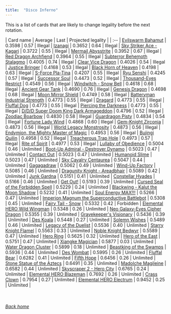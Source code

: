 ```yaml
---
title:  "Disco Inferno"
---
```


This is a list of cards that are likely to change legality before the next rotation.

| Card name | Average | Last | Projected legality |
| :-- |
[Evilswarm Bahamut](https://db.ygoprodeck.com/card/?search=Evilswarm%20Bahamut) | 0.3598 | 0.57 | Illegal |
[Izanagi](https://db.ygoprodeck.com/card/?search=Izanagi) | 0.3652 | 0.64 | Illegal |
[Sky Striker Ace - Kagari](https://db.ygoprodeck.com/card/?search=Sky%20Striker%20Ace%20-%20Kagari) | 0.3722 | 0.55 | Illegal |
[Mermail Abysstrite](https://db.ygoprodeck.com/card/?search=Mermail%20Abysstrite) | 0.3952 | 0.67 | Illegal |
[Red Dragon Archfiend](https://db.ygoprodeck.com/card/?search=Red%20Dragon%20Archfiend) | 0.3964 | 0.55 | Illegal |
[Subterror Behemoth Stalagmo](https://db.ygoprodeck.com/card/?search=Subterror%20Behemoth%20Stalagmo) | 0.4005 | 0.74 | Illegal |
[Clear Vice Dragon](https://db.ygoprodeck.com/card/?search=Clear%20Vice%20Dragon) | 0.4026 | 0.54 | Illegal |
[Justice Bringer](https://db.ygoprodeck.com/card/?search=Justice%20Bringer) | 0.4168 | 0.53 | Illegal |
[Black Horn of Heaven](https://db.ygoprodeck.com/card/?search=Black%20Horn%20of%20Heaven) | 0.4198 | 0.63 | Illegal |
[S-Force Pla-Tina](https://db.ygoprodeck.com/card/?search=S-Force%20Pla-Tina) | 0.4207 | 0.55 | Illegal |
[Ryu Senshi](https://db.ygoprodeck.com/card/?search=Ryu%20Senshi) | 0.4245 | 0.57 | Illegal |
[Successor Soul](https://db.ygoprodeck.com/card/?search=Successor%20Soul) | 0.4473 | 0.52 | Illegal |
[Thousand-Eyes Restrict](https://db.ygoprodeck.com/card/?search=Thousand-Eyes%20Restrict) | 0.4549 | 0.56 | Illegal |
[Windwitch - Snow Bell](https://db.ygoprodeck.com/card/?search=Windwitch%20-%20Snow%20Bell) | 0.4618 | 0.68 | Illegal |
[Ancient Gear Tank](https://db.ygoprodeck.com/card/?search=Ancient%20Gear%20Tank) | 0.4690 | 0.76 | Illegal |
[Genesis Dragon](https://db.ygoprodeck.com/card/?search=Genesis%20Dragon) | 0.4698 | 0.68 | Illegal |
[Moon Mirror Shield](https://db.ygoprodeck.com/card/?search=Moon%20Mirror%20Shield) | 0.4749 | 0.58 | Illegal |
[Batteryman Industrial Strength](https://db.ygoprodeck.com/card/?search=Batteryman%20Industrial%20Strength) | 0.4773 | 0.55 | Illegal |
[Dragard](https://db.ygoprodeck.com/card/?search=Dragard) | 0.4773 | 0.55 | Illegal |
[Fluffal Dog](https://db.ygoprodeck.com/card/?search=Fluffal%20Dog) | 0.4773 | 0.55 | Illegal |
[Piercing the Darkness](https://db.ygoprodeck.com/card/?search=Piercing%20the%20Darkness) | 0.4773 | 0.55 | Illegal |
[D/D/D Super Doom King Dark Armageddon](https://db.ygoprodeck.com/card/?search=D/D/D%20Super%20Doom%20King%20Dark%20Armageddon) | 0.4796 | 0.52 | Illegal |
[Zoodiac Boarbow](https://db.ygoprodeck.com/card/?search=Zoodiac%20Boarbow) | 0.4830 | 0.58 | Illegal |
[Guardragon Pisty](https://db.ygoprodeck.com/card/?search=Guardragon%20Pisty) | 0.4834 | 0.54 | Illegal |
[Fortune Lady Wind](https://db.ygoprodeck.com/card/?search=Fortune%20Lady%20Wind) | 0.4868 | 0.60 | Illegal |
[Gem-Knight Zirconia](https://db.ygoprodeck.com/card/?search=Gem-Knight%20Zirconia) | 0.4873 | 0.56 | Illegal |
[World Legacy Monstrosity](https://db.ygoprodeck.com/card/?search=World%20Legacy%20Monstrosity) | 0.4873 | 0.56 | Illegal |
[Endymion, the Mighty Master of Magic](https://db.ygoprodeck.com/card/?search=Endymion,%20the%20Mighty%20Master%20of%20Magic) | 0.4953 | 0.56 | Illegal |
[Bujingi Quilin](https://db.ygoprodeck.com/card/?search=Bujingi%20Quilin) | 0.4958 | 0.52 | Illegal |
[Treacherous Trap Hole](https://db.ygoprodeck.com/card/?search=Treacherous%20Trap%20Hole) | 0.4973 | 0.57 | Illegal |
[Rite of Spirit](https://db.ygoprodeck.com/card/?search=Rite%20of%20Spirit) | 0.4977 | 0.53 | Illegal |
[Lullaby of Obedience](https://db.ygoprodeck.com/card/?search=Lullaby%20of%20Obedience) | 0.5004 | 0.46 | Unlimited |
[Boot-Up Admiral - Destroyer Dynamo](https://db.ygoprodeck.com/card/?search=Boot-Up%20Admiral%20-%20Destroyer%20Dynamo) | 0.5023 | 0.47 | Unlimited |
[Contact Out](https://db.ygoprodeck.com/card/?search=Contact%20Out) | 0.5023 | 0.47 | Unlimited |
[Humanoid Slime](https://db.ygoprodeck.com/card/?search=Humanoid%20Slime) | 0.5023 | 0.47 | Unlimited |
[Sky Cavalry Centaurea](https://db.ygoprodeck.com/card/?search=Sky%20Cavalry%20Centaurea) | 0.5047 | 0.44 | Unlimited |
[Gagagadraw](https://db.ygoprodeck.com/card/?search=Gagagadraw) | 0.5062 | 0.49 | Unlimited |
[Wind-Up Factory](https://db.ygoprodeck.com/card/?search=Wind-Up%20Factory) | 0.5085 | 0.46 | Unlimited |
[Dragunity Knight - Areadbhair](https://db.ygoprodeck.com/card/?search=Dragunity%20Knight%20-%20Areadbhair) | 0.5089 | 0.42 | Unlimited |
[Junk Gardna](https://db.ygoprodeck.com/card/?search=Junk%20Gardna) | 0.5151 | 0.41 | Unlimited |
[Constellar Hyades](https://db.ygoprodeck.com/card/?search=Constellar%20Hyades) | 0.5166 | 0.46 | Unlimited |
[Get Out!](https://db.ygoprodeck.com/card/?search=Get%20Out!) | 0.5193 | 0.39 | Unlimited |
[Cursed Seal of the Forbidden Spell](https://db.ygoprodeck.com/card/?search=Cursed%20Seal%20of%20the%20Forbidden%20Spell) | 0.5229 | 0.24 | Unlimited |
[Blackwing - Kalut the Moon Shadow](https://db.ygoprodeck.com/card/?search=Blackwing%20-%20Kalut%20the%20Moon%20Shadow) | 0.5232 | 0.41 | Unlimited |
[Soul Energy MAX!!!](https://db.ygoprodeck.com/card/?search=Soul%20Energy%20MAX!!!) | 0.5266 | 0.47 | Unlimited |
[Imperion Magnum the Superconductive Battlebot](https://db.ygoprodeck.com/card/?search=Imperion%20Magnum%20the%20Superconductive%20Battlebot) | 0.5308 | 0.45 | Unlimited |
[Fairy Tail - Snow](https://db.ygoprodeck.com/card/?search=Fairy%20Tail%20-%20Snow) | 0.5332 | 0.42 | Forbidden |
[Elemental HERO Wild Wingman](https://db.ygoprodeck.com/card/?search=Elemental%20HERO%20Wild%20Wingman) | 0.5348 | 0.26 | Unlimited |
[Neo Galaxy-Eyes Cipher Dragon](https://db.ygoprodeck.com/card/?search=Neo%20Galaxy-Eyes%20Cipher%20Dragon) | 0.5355 | 0.39 | Unlimited |
[Gravekeeper's Visionary](https://db.ygoprodeck.com/card/?search=Gravekeeper's%20Visionary) | 0.5436 | 0.39 | Unlimited |
[Des Koala](https://db.ygoprodeck.com/card/?search=Des%20Koala) | 0.5448 | 0.27 | Unlimited |
[Solemn Wishes](https://db.ygoprodeck.com/card/?search=Solemn%20Wishes) | 0.5489 | 0.46 | Unlimited |
[Legacy of the Duelist](https://db.ygoprodeck.com/card/?search=Legacy%20of%20the%20Duelist) | 0.5536 | 0.40 | Unlimited |
[Starry Knight Flamel](https://db.ygoprodeck.com/card/?search=Starry%20Knight%20Flamel) | 0.5563 | 0.33 | Unlimited |
[Noble Knight Bedwyr](https://db.ygoprodeck.com/card/?search=Noble%20Knight%20Bedwyr) | 0.5589 | 0.47 | Unlimited |
[Hero Ring](https://db.ygoprodeck.com/card/?search=Hero%20Ring) | 0.5625 | 0.32 | Unlimited |
[Hero of the East](https://db.ygoprodeck.com/card/?search=Hero%20of%20the%20East) | 0.5751 | 0.47 | Unlimited |
[Xiangke Magician](https://db.ygoprodeck.com/card/?search=Xiangke%20Magician) | 0.5877 | 0.03 | Unlimited |
[Water Dragon Cluster](https://db.ygoprodeck.com/card/?search=Water%20Dragon%20Cluster) | 0.5899 | 0.18 | Unlimited |
[Beastking of the Swamps](https://db.ygoprodeck.com/card/?search=Beastking%20of%20the%20Swamps) | 0.5936 | 0.44 | Unlimited |
[Des Wombat](https://db.ygoprodeck.com/card/?search=Des%20Wombat) | 0.5995 | 0.26 | Unlimited |
[Fluffal Bear](https://db.ygoprodeck.com/card/?search=Fluffal%20Bear) | 0.6282 | 0.41 | Unlimited |
[Fifth Hope](https://db.ygoprodeck.com/card/?search=Fifth%20Hope) | 0.6456 | 0.26 | Unlimited |
[Stone Statue of the Aztecs](https://db.ygoprodeck.com/card/?search=Stone%20Statue%20of%20the%20Aztecs) | 0.6491 | 0.35 | Unlimited |
[Madolche Magileine](https://db.ygoprodeck.com/card/?search=Madolche%20Magileine) | 0.6582 | 0.44 | Unlimited |
[Skyscraper 2 - Hero City](https://db.ygoprodeck.com/card/?search=Skyscraper%202%20-%20Hero%20City) | 0.6765 | 0.24 | Unlimited |
[Elemental HERO Blazeman](https://db.ygoprodeck.com/card/?search=Elemental%20HERO%20Blazeman) | 0.7692 | 0.26 | Unlimited |
[Crass Clown](https://db.ygoprodeck.com/card/?search=Crass%20Clown) | 0.7954 | 0.27 | Unlimited |
[Elemental HERO Electrum](https://db.ygoprodeck.com/card/?search=Elemental%20HERO%20Electrum) | 0.9452 | 0.25 | Unlimited |

<br>

###### [Back home](index)